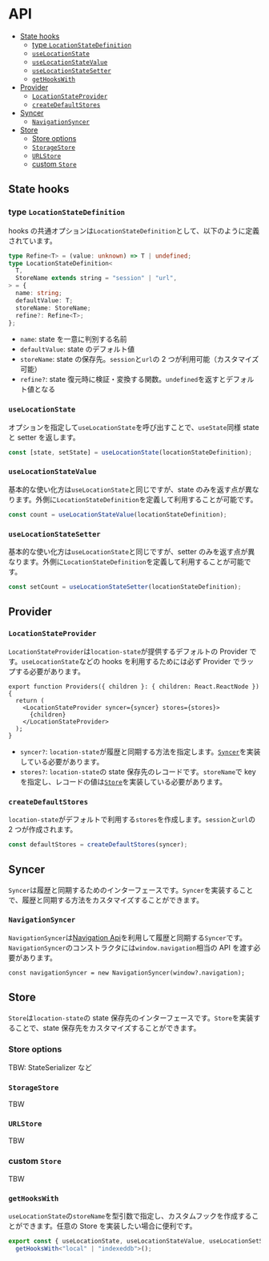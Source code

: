 # API

- [State hooks](#State-hooks)
  - [type `LocationStateDefinition`](#type-LocationStateDefinition)
  - [`useLocationState`](#uselocationstate)
  - [`useLocationStateValue`](#uselocationstatevalue)
  - [`useLocationStateSetter`](#uselocationstatesetter)
  - [`getHooksWith`](#gethookswith)
- [Provider](#provider)
  - [`LocationStateProvider`](#locationstateprovider)
  - [`createDefaultStores`](#createdefaultstores)
- [Syncer](#syncer)
  - [`NavigationSyncer`](#navigationsyncer)
- [Store](#store)
  - [Store options](#store-options)
  - [`StorageStore`](#storagestore)
  - [`URLStore`](#urlstore)
  - [custom `Store`](#custom-store)

## State hooks

### type `LocationStateDefinition`

hooks の共通オプションは`LocationStateDefinition`として、以下のように定義されています。

```ts
type Refine<T> = (value: unknown) => T | undefined;
type LocationStateDefinition<
  T,
  StoreName extends string = "session" | "url",
> = {
  name: string;
  defaultValue: T;
  storeName: StoreName;
  refine?: Refine<T>;
};
```

- `name`: state を一意に判別する名前
- `defaultValue`: state のデフォルト値
- `storeName`: state の保存先。`session`と`url`の 2 つが利用可能（カスタマイズ可能）
- `refine?`: state 復元時に検証・変換する関数。`undefined`を返すとデフォルト値となる

### `useLocationState`

オプションを指定して`useLocationState`を呼び出すことで、`useState`同様 state と setter を返します。

```ts
const [state, setState] = useLocationState(locationStateDefinition);
```

### `useLocationStateValue`

基本的な使い化方は`useLocationState`と同じですが、state のみを返す点が異なります。外側に`LocationStateDefinition`を定義して利用することが可能です。

```ts
const count = useLocationStateValue(locationStateDefinition);
```

### `useLocationStateSetter`

基本的な使い化方は`useLocationState`と同じですが、setter のみを返す点が異なります。外側に`LocationStateDefinition`を定義して利用することが可能です。

```ts
const setCount = useLocationStateSetter(locationStateDefinition);
```

## Provider

### `LocationStateProvider`

`LocationStateProvider`は`location-state`が提供するデフォルトの Provider です。`useLocationState`などの hooks を利用するためには必ず Provider でラップする必要があります。

```tsx
export function Providers({ children }: { children: React.ReactNode }) {
  return (
    <LocationStateProvider syncer={syncer} stores={stores}>
      {children}
    </LocationStateProvider>
  );
}
```

- `syncer?`: `location-state`が履歴と同期する方法を指定します。[`Syncer`](../src/types.ts)を実装している必要があります。
- `stores?`: `location-state`の state 保存先のレコードです。`storeName`で key を指定し、レコードの値は[`Store`](../src/stores/types.ts)を実装している必要があります。

### `createDefaultStores`

`location-state`がデフォルトで利用する`stores`を作成します。`session`と`url`の 2 つが作成されます。

```ts
const defaultStores = createDefaultStores(syncer);
```

## Syncer

`Syncer`は履歴と同期するためのインターフェースです。`Syncer`を実装することで、履歴と同期する方法をカスタマイズすることができます。

### `NavigationSyncer`

`NavigationSyncer`は[Navigation Api](https://github.com/WICG/navigation-api)を利用して履歴と同期する`Syncer`です。`NavigationSyncer`のコンストラクタには`window.navigation`相当の API を渡す必要があります。

```tsx
const navigationSyncer = new NavigationSyncer(window?.navigation);
```

## Store

`Store`は`location-state`の state 保存先のインターフェースです。`Store`を実装することで、state 保存先をカスタマイズすることができます。

### Store options

TBW: StateSerializer など

### `StorageStore`

TBW

### `URLStore`

TBW

### custom `Store`

TBW

### `getHooksWith`

`useLocationState`の`storeName`を型引数で指定し、カスタムフックを作成することができます。任意の Store を実装したい場合に便利です。

```ts
export const { useLocationState, useLocationStateValue, useLocationSetState } =
  getHooksWith<"local" | "indexeddb">();
```
